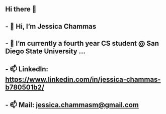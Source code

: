## Hi there 👋
## - 👋 Hi, I’m Jessica Chammas
## - 🌱 I’m currently a fourth year CS student @ San Diego State University ...
## - 📫 LinkedIn: https://www.linkedin.com/in/jessica-chammas-b780501b2/
## - 📫 Mail: jessica.chammasm@gmail.com 
<!--
**Jessica-Chammas/Jessica-Chammas** is a ✨ _special_ ✨ repository because its `README.md` (this file) appears on your GitHub profile.

Here are some ideas to get you started:
- 👋 Hi, I’m Jessica Chammas
- 🌱 I’m currently a fourth year CS student @ San Diego State University ...
- 📫 LinkedIn: https://www.linkedin.com/in/jessica-chammas-b780501b2/
- 📫 Mail: jessica.chammasm@gmail.com 
-->

